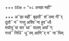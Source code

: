 +++
title = "०८ अच्छा मही"

+++
अ᳓छा मही᳓ बृहती᳓ शं᳓तमा गी᳓र्  
दूतो᳓ न᳓ गन्तु अश्वि᳓ना हुव᳓ध्यै  
मयोभु᳓वा सर᳓था᳓ यातम् अर्वा᳓ग्  
गन्तं᳓ निधिं᳓ धु᳓रम् आणि᳓र् न᳓ ना᳓भिम्